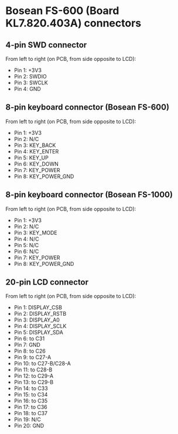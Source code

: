 # Bosean FS-600 (Board KL7.820.403A) connectors

## 4-pin SWD connector

From left to right (on PCB, from side opposite to LCD):

* Pin 1: +3V3
* Pin 2: SWDIO
* Pin 3: SWCLK
* Pin 4: GND

## 8-pin keyboard connector (Bosean FS-600)

From left to right (on PCB, from side opposite to LCD):

* Pin 1: +3V3
* Pin 2: N/C
* Pin 3: KEY_BACK
* Pin 4: KEY_ENTER
* Pin 5: KEY_UP
* Pin 6: KEY_DOWN
* Pin 7: KEY_POWER
* Pin 8: KEY_POWER_GND

## 8-pin keyboard connector (Bosean FS-1000)

From left to right (on PCB, from side opposite to LCD):

* Pin 1: +3V3
* Pin 2: N/C
* Pin 3: KEY_MODE
* Pin 4: N/C
* Pin 5: N/C
* Pin 6: N/C
* Pin 7: KEY_POWER
* Pin 8: KEY_POWER_GND

## 20-pin LCD connector

From left to right (on PCB, from side opposite to LCD):

* Pin 1: DISPLAY_CSB
* Pin 2: DISPLAY_RSTB
* Pin 3: DISPLAY_A0
* Pin 4: DISPLAY_SCLK
* Pin 5: DISPLAY_SDA
* Pin 6: to C31
* Pîn 7: GND
* Pin 8: to C26
* Pin 9: to C27-A
* Pin 10: to C27-B/C28-A
* Pin 11: to C28-B
* Pin 12: to C29-A
* Pin 13: to C29-B
* Pin 14: to C33
* Pin 15: to C34
* Pin 16: to C35
* Pin 17: to C36
* Pin 18: to C37
* Pin 19: N/C
* Pin 20: GND
